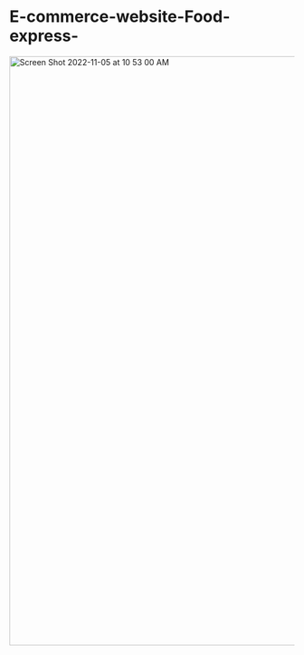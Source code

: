 # E-commerce-website-Food-express-
<img width="1039" alt="Screen Shot 2022-11-05 at 10 53 00 AM" src="https://user-images.githubusercontent.com/117501044/200103051-a3f97443-55e7-4242-abd2-823646e5aecc.png">
